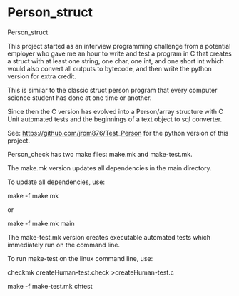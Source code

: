 # Person_struct
Person_struct

This project started as an interview programming challenge from a potential employer 
who gave me an hour to write and test a program in C that creates a struct with at least one string, one char, one int, and one short int
which would also convert all outputs to bytecode, and then write the python version for extra credit. 

This is similar to the classic struct person program that every computer science student has done 
at one time or another. 

Since then the C version has evolved into a Person/array structure 
with C Unit automated tests and the beginnings of a text object to sql converter. 

See: https://github.com/jrom876/Test_Person for the python version of this project.

Person_check has two make files: make.mk and make-test.mk. 

The make.mk version updates all dependencies in the main directory. 

To update all dependencies, use:

make -f make.mk

or 

make -f make.mk main


The make-test.mk version creates executable automated tests which immediately run on the command line. 

To run make-test on the linux command line, use:

checkmk createHuman-test.check >createHuman-test.c

make -f make-test.mk chtest

